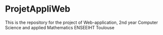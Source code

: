 # ProjetAppliWeb
This is the repository for the project of Web-application, 2nd year Computer Science and applied Mathematics ENSEEIHT Toulouse
